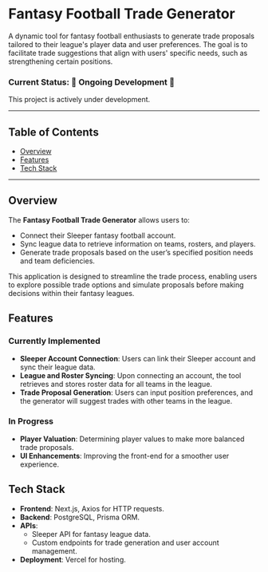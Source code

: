 # Fantasy Football Trade Generator

A dynamic tool for fantasy football enthusiasts to generate trade proposals tailored to their league's player data and user preferences. The goal is to facilitate trade suggestions that align with users' specific needs, such as strengthening certain positions.

### Current Status: 🚧 Ongoing Development 🚧

This project is actively under development.

---

## Table of Contents
- [Overview](#overview)
- [Features](#features)
- [Tech Stack](#tech-stack)


---

## Overview

The **Fantasy Football Trade Generator** allows users to:
- Connect their Sleeper fantasy football account.
- Sync league data to retrieve information on teams, rosters, and players.
- Generate trade proposals based on the user’s specified position needs and team deficiencies.

This application is designed to streamline the trade process, enabling users to explore possible trade options and simulate proposals before making decisions within their fantasy leagues.

## Features

### Currently Implemented
- **Sleeper Account Connection**: Users can link their Sleeper account and sync their league data.
- **League and Roster Syncing**: Upon connecting an account, the tool retrieves and stores roster data for all teams in the league.
- **Trade Proposal Generation**: Users can input position preferences, and the generator will suggest trades with other teams in the league.

### In Progress
- **Player Valuation**: Determining player values to make more balanced trade proposals.
- **UI Enhancements**: Improving the front-end for a smoother user experience.

## Tech Stack

- **Frontend**: Next.js, Axios for HTTP requests.
- **Backend**: PostgreSQL, Prisma ORM.
- **APIs**: 
  - Sleeper API for fantasy league data.
  - Custom endpoints for trade generation and user account management.
- **Deployment**: Vercel for hosting.
